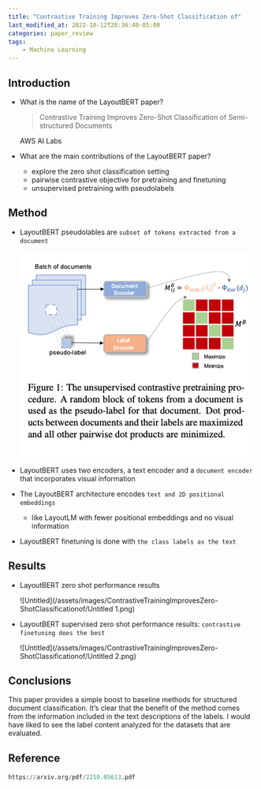 ```yaml
---
title: "Contrastive Training Improves Zero-Shot Classification of"
last_modified_at: 2022-10-12T20:36:40-05:00
categories: paper_review
tags:
    - Machine Learning
---
```


## Introduction

- What is the name of the LayoutBERT paper?
    
    > Contrastive Training Improves Zero-Shot Classification of
    Semi-structured Documents
    > 
    
    AWS AI Labs
    
- What are the main contributions of the LayoutBERT paper?
    - explore the zero shot classification setting
    - pairwise contrastive objective for pretraining and finetuning
    - unsupervised pretraining with pseudolabels

## Method

- LayoutBERT pseudolables are `subset of tokens extracted from a document`
    
    ![Untitled](/assets/images/ContrastiveTrainingImprovesZero-ShotClassificationof/Untitled.png)
    
- LayoutBERT uses two encoders, a text encoder and a `document encoder` that incorporates visual information
- The LayoutBERT architecture encodes `text and 2D positional embeddings`
    - like LayoutLM with fewer positional embeddings and no visual information
- LayoutBERT finetuning is done with `the class labels as the text`

## Results

- LayoutBERT zero shot performance results
    
    ![Untitled](/assets/images/ContrastiveTrainingImprovesZero-ShotClassificationof/Untitled 1.png)
    
- LayoutBERT supervised zero shot performance results: `contrastive finetuning does the best`
    
    ![Untitled](/assets/images/ContrastiveTrainingImprovesZero-ShotClassificationof/Untitled 2.png)
    

## Conclusions

This paper provides a simple boost to baseline methods for structured document classification. It’s clear that the benefit of the method comes from the information included in the text descriptions of the labels. I would have liked to see the label content analyzed for the datasets that are evaluated. 

## Reference

```python
https://arxiv.org/pdf/2210.05613.pdf
```